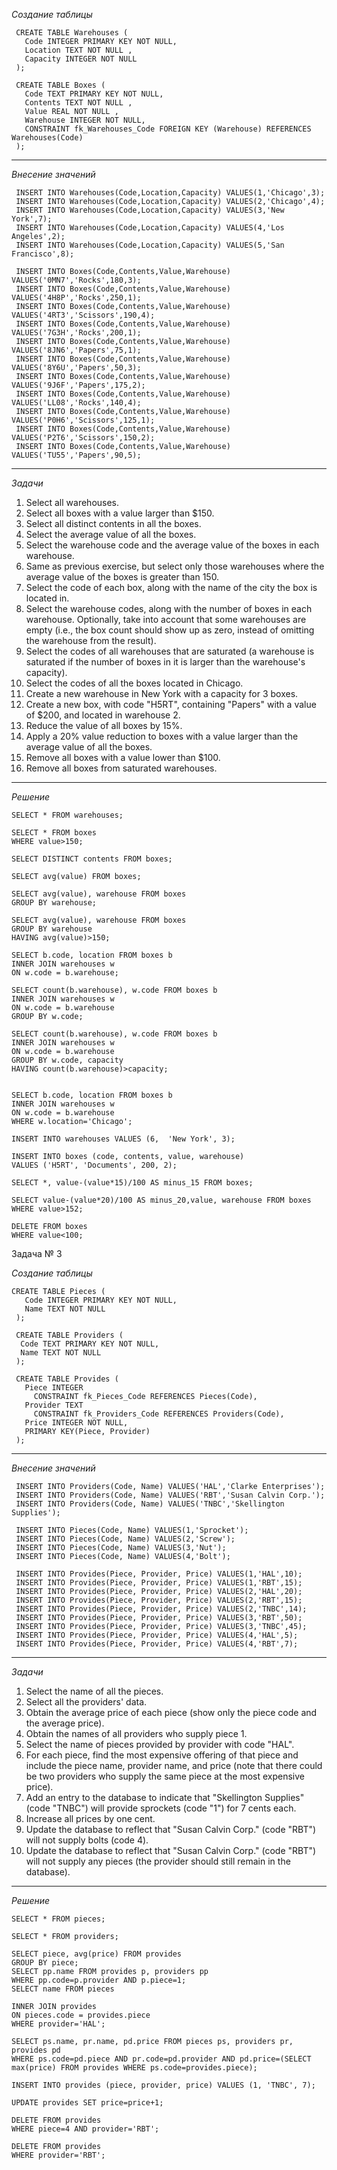 _Создание таблицы_
```
 CREATE TABLE Warehouses (
   Code INTEGER PRIMARY KEY NOT NULL,
   Location TEXT NOT NULL ,
   Capacity INTEGER NOT NULL 
 );
 
 CREATE TABLE Boxes (
   Code TEXT PRIMARY KEY NOT NULL,
   Contents TEXT NOT NULL ,
   Value REAL NOT NULL ,
   Warehouse INTEGER NOT NULL, 
   CONSTRAINT fk_Warehouses_Code FOREIGN KEY (Warehouse) REFERENCES Warehouses(Code)
 );
```
***

_Внесение значений_
```
 INSERT INTO Warehouses(Code,Location,Capacity) VALUES(1,'Chicago',3);
 INSERT INTO Warehouses(Code,Location,Capacity) VALUES(2,'Chicago',4);
 INSERT INTO Warehouses(Code,Location,Capacity) VALUES(3,'New York',7);
 INSERT INTO Warehouses(Code,Location,Capacity) VALUES(4,'Los Angeles',2);
 INSERT INTO Warehouses(Code,Location,Capacity) VALUES(5,'San Francisco',8);
 
 INSERT INTO Boxes(Code,Contents,Value,Warehouse) VALUES('0MN7','Rocks',180,3);
 INSERT INTO Boxes(Code,Contents,Value,Warehouse) VALUES('4H8P','Rocks',250,1);
 INSERT INTO Boxes(Code,Contents,Value,Warehouse) VALUES('4RT3','Scissors',190,4);
 INSERT INTO Boxes(Code,Contents,Value,Warehouse) VALUES('7G3H','Rocks',200,1);
 INSERT INTO Boxes(Code,Contents,Value,Warehouse) VALUES('8JN6','Papers',75,1);
 INSERT INTO Boxes(Code,Contents,Value,Warehouse) VALUES('8Y6U','Papers',50,3);
 INSERT INTO Boxes(Code,Contents,Value,Warehouse) VALUES('9J6F','Papers',175,2);
 INSERT INTO Boxes(Code,Contents,Value,Warehouse) VALUES('LL08','Rocks',140,4);
 INSERT INTO Boxes(Code,Contents,Value,Warehouse) VALUES('P0H6','Scissors',125,1);
 INSERT INTO Boxes(Code,Contents,Value,Warehouse) VALUES('P2T6','Scissors',150,2);
 INSERT INTO Boxes(Code,Contents,Value,Warehouse) VALUES('TU55','Papers',90,5);
```
***

_Задачи_

1. Select all warehouses.
2. Select all boxes with a value larger than $150.
3. Select all distinct contents in all the boxes.
4. Select the average value of all the boxes.
5. Select the warehouse code and the average value of the boxes in each warehouse.
6. Same as previous exercise, but select only those warehouses where the average value of the boxes is greater than 150.
7. Select the code of each box, along with the name of the city the box is located in.
8. Select the warehouse codes, along with the number of boxes in each warehouse. Optionally, take into account that some warehouses are empty (i.e., the box count should show up as zero, instead of omitting the warehouse from the result).
9. Select the codes of all warehouses that are saturated (a warehouse is saturated if the number of boxes in it is larger than the warehouse's capacity).
10. Select the codes of all the boxes located in Chicago.
11. Create a new warehouse in New York with a capacity for 3 boxes.
12. Create a new box, with code "H5RT", containing "Papers" with a value of $200, and located in warehouse 2.
13. Reduce the value of all boxes by 15%.
14. Apply a 20% value reduction to boxes with a value larger than the average value of all the boxes.
15. Remove all boxes with a value lower than $100.
16. Remove all boxes from saturated warehouses.
***

_Решение_
```
SELECT * FROM warehouses;

SELECT * FROM boxes
WHERE value>150;

SELECT DISTINCT contents FROM boxes;

SELECT avg(value) FROM boxes;

SELECT avg(value), warehouse FROM boxes
GROUP BY warehouse;

SELECT avg(value), warehouse FROM boxes
GROUP BY warehouse
HAVING avg(value)>150;

SELECT b.code, location FROM boxes b
INNER JOIN warehouses w
ON w.code = b.warehouse;

SELECT count(b.warehouse), w.code FROM boxes b
INNER JOIN warehouses w
ON w.code = b.warehouse
GROUP BY w.code;

SELECT count(b.warehouse), w.code FROM boxes b
INNER JOIN warehouses w
ON w.code = b.warehouse
GROUP BY w.code, capacity
HAVING count(b.warehouse)>capacity;


SELECT b.code, location FROM boxes b
INNER JOIN warehouses w
ON w.code = b.warehouse
WHERE w.location='Chicago';

INSERT INTO warehouses VALUES (6,  'New York', 3);

INSERT INTO boxes (code, contents, value, warehouse)
VALUES ('H5RT', 'Documents', 200, 2);

SELECT *, value-(value*15)/100 AS minus_15 FROM boxes;

SELECT value-(value*20)/100 AS minus_20,value, warehouse FROM boxes
WHERE value>152;

DELETE FROM boxes
WHERE value<100;
```

Задача № 3

_Создание таблицы_
```
CREATE TABLE Pieces (
   Code INTEGER PRIMARY KEY NOT NULL,
   Name TEXT NOT NULL
 );
 
 CREATE TABLE Providers (
  Code TEXT PRIMARY KEY NOT NULL,
  Name TEXT NOT NULL
 );
 
 CREATE TABLE Provides (
   Piece INTEGER  
     CONSTRAINT fk_Pieces_Code REFERENCES Pieces(Code),
   Provider TEXT
     CONSTRAINT fk_Providers_Code REFERENCES Providers(Code),
   Price INTEGER NOT NULL,
   PRIMARY KEY(Piece, Provider)
 );
```
***

_Внесение значений_
```
 INSERT INTO Providers(Code, Name) VALUES('HAL','Clarke Enterprises');
 INSERT INTO Providers(Code, Name) VALUES('RBT','Susan Calvin Corp.');
 INSERT INTO Providers(Code, Name) VALUES('TNBC','Skellington Supplies');
 
 INSERT INTO Pieces(Code, Name) VALUES(1,'Sprocket');
 INSERT INTO Pieces(Code, Name) VALUES(2,'Screw');
 INSERT INTO Pieces(Code, Name) VALUES(3,'Nut');
 INSERT INTO Pieces(Code, Name) VALUES(4,'Bolt');
 
 INSERT INTO Provides(Piece, Provider, Price) VALUES(1,'HAL',10);
 INSERT INTO Provides(Piece, Provider, Price) VALUES(1,'RBT',15);
 INSERT INTO Provides(Piece, Provider, Price) VALUES(2,'HAL',20);
 INSERT INTO Provides(Piece, Provider, Price) VALUES(2,'RBT',15);
 INSERT INTO Provides(Piece, Provider, Price) VALUES(2,'TNBC',14);
 INSERT INTO Provides(Piece, Provider, Price) VALUES(3,'RBT',50);
 INSERT INTO Provides(Piece, Provider, Price) VALUES(3,'TNBC',45);
 INSERT INTO Provides(Piece, Provider, Price) VALUES(4,'HAL',5);
 INSERT INTO Provides(Piece, Provider, Price) VALUES(4,'RBT',7);
```
***

_Задачи_

1. Select the name of all the pieces.
2. Select all the providers' data.
3. Obtain the average price of each piece (show only the piece code and the average price).
4. Obtain the names of all providers who supply piece 1.
5. Select the name of pieces provided by provider with code "HAL".
6. For each piece, find the most expensive offering of that piece and include the piece name, provider name, and price (note that there could be two providers who supply the same piece at the most expensive price).
7. Add an entry to the database to indicate that "Skellington Supplies" (code "TNBC") will provide sprockets (code "1") for 7 cents each.
8. Increase all prices by one cent.
9. Update the database to reflect that "Susan Calvin Corp." (code "RBT") will not supply bolts (code 4).
10. Update the database to reflect that "Susan Calvin Corp." (code "RBT") will not supply any pieces (the provider should still remain in the database).
***

_Решение_
```
SELECT * FROM pieces;

SELECT * FROM providers;

SELECT piece, avg(price) FROM provides
GROUP BY piece;
SELECT pp.name FROM provides p, providers pp
WHERE pp.code=p.provider AND p.piece=1;
SELECT name FROM pieces

INNER JOIN provides
ON pieces.code = provides.piece
WHERE provider='HAL';

SELECT ps.name, pr.name, pd.price FROM pieces ps, providers pr, provides pd
WHERE ps.code=pd.piece AND pr.code=pd.provider AND pd.price=(SELECT max(price) FROM provides WHERE ps.code=provides.piece);

INSERT INTO provides (piece, provider, price) VALUES (1, 'TNBC', 7);

UPDATE provides SET price=price+1;

DELETE FROM provides
WHERE piece=4 AND provider='RBT';

DELETE FROM provides
WHERE provider='RBT';
```